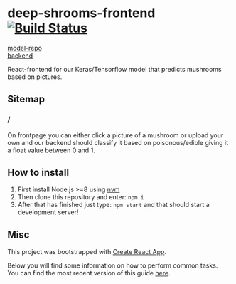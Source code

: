 # deep-shrooms-frontend[![Build Status](https://travis-ci.org/TeemuKoivisto/deep-shrooms-frontend.svg?branch=master)](https://travis-ci.org/TeemuKoivisto/deep-shrooms-frontend)

[model-repo](https://github.com/TuomoNieminen/deep-shrooms)  
[backend](https://github.com/TeemuKoivisto/deep-shrooms-backend)

React-frontend for our Keras/Tensorflow model that predicts mushrooms based on pictures.

## Sitemap

### /

On frontpage you can either click a picture of a mushroom or upload your own and our backend should classify it based on poisonous/edible giving it a float value between 0 and 1.

## How to install

1) First install Node.js >=8 using [nvm](https://github.com/creationix/nvm)
2) Then clone this repository and enter: `npm i`
3) After that has finished just type: `npm start` and that should start a development server!

## Misc

This project was bootstrapped with [Create React App](https://github.com/facebookincubator/create-react-app).

Below you will find some information on how to perform common tasks.<br>
You can find the most recent version of this guide [here](https://github.com/facebookincubator/create-react-app/blob/master/packages/react-scripts/template/README.md).
